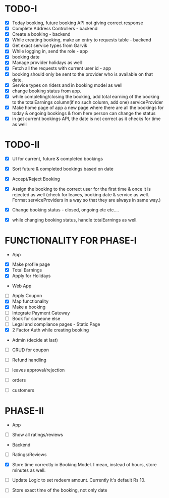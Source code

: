 # TODO-I
- [x] Today booking, future booking API not giving correct response
- [x] Complete Address Controllers - backend
- [x] Create a booking - backend
- [x] While creating booking, make an entry to requests table - backend
- [x] Get exact service types from Garvik
- [x] While logging in, send the role - app
- [x] booking date
- [x] Manage provider holidays as well
- [x] Fetch all the requests with current user id - app
- [x] booking should only be sent to the provider who is available on that date.
- [x] Service types on riders and in booking model as well
- [x] change booking status from app.
- [x] while completing/closing the booking, add total earning of the booking to the totalEarnings column(if no such column, add one) serviceProvider
- [x] Make home page of app a new page where there are all the bookings for today & ongoing bookings & from here person can change the status
- [x] in get current bookings API, the date is not correct as it checks for time as well

# TODO-II
- [x] UI for current, future & completed bookings
- [x] Sort future & completed bookings based on date
- [x] Accept/Reject Booking
- [x] Assign the booking to the correct user for the first time & once it is rejected as well (check for leaves, booking date & service as well. Format serviceProviders in a way so that they are always in same way.)
- [x] Change booking status - closed, ongoing etc etc....
- [x] while changing booking status, handle totalEarnings as well.


# FUNCTIONALITY FOR PHASE-I
- App
- [x] Make profile page
- [x] Total Earnings
- [x] Apply for Holidays

- Web App
- [ ] Apply Coupon
- [x] Map functionality
- [x] Make a booking
- [ ] Integrate Payment Gateway
- [ ] Book for someone else
- [ ] Legal and compliance pages - Static Page
- [x] 2 Factor Auth while creating booking

- Admin (decide at last)
- [ ] CRUD for coupon
- [ ] Refund handling
- [ ] leaves approval/rejection
- [ ] orders
- [ ] customers



# PHASE-II
- App
- [ ] Show all ratings/reviews

- Backend
- [ ] Ratings/Reviews












- [x] Store time correctly in Booking Model. I mean, instead of hours, store minutes as well.
- [ ] Update Logic to set redeem amount. Currently it's default Rs 10.
- [ ] Store exact time of the booking, not only date